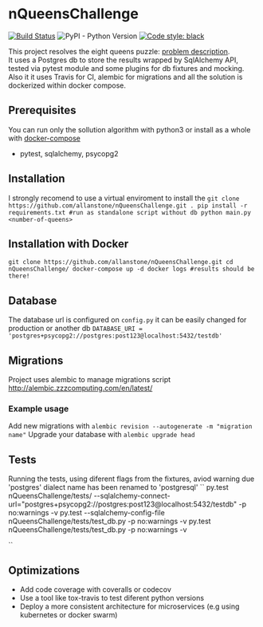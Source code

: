nQueensChallenge
================
[![Build Status](https://travis-ci.com/allanstone/nQueensChallenge.svg?branch=master)](https://travis-ci.com/allanstone/nQueensChallenge)
![PyPI - Python Version](https://img.shields.io/pypi/pyversions/python-secrets)
[![Code style:
black](https://img.shields.io/badge/code%20style-black-000000.svg)](https://github.com/psf/black)

This project resolves the eight queens puzzle: [problem description](https://en.wikipedia.org/wiki/Eight_queens_puzzle).<br/>
It uses a Postgres db to store the results wrapped by SqlAlchemy API, tested via pytest module and some plugins for db fixtures and mocking.
Also it it uses Travis for CI, alembic for migrations and all the solution is dockerized within docker compose.

## Prerequisites
You can run only the sollution algorithm with python3 or install as a whole with [docker-compose](https://docs.docker.com/compose/install/)
* pytest, sqlalchemy, psycopg2 

## Installation
I strongly recomend to use a virtual enviroment to install the
``
git clone https://github.com/allanstone/nQueensChallenge.git .
pip install -r requirements.txt #run as standalone script without db
python main.py <number-of-queens>
``
## Installation with Docker
``
git clone https://github.com/allanstone/nQueensChallenge.git
cd nQueensChallenge/
docker-compose up -d
docker logs #results should be there!
``

## Database
The database url is configured on ``config.py`` it can be easily changed for production or another db
``
DATABASE_URI = 'postgres+psycopg2://postgres:post123@localhost:5432/testdb'
``

## Migrations
Project uses alembic to manage migrations script
http://alembic.zzzcomputing.com/en/latest/

### Example usage 
Add new migrations with
``
alembic revision --autogenerate -m "migration name"
``
Upgrade your database with
``
alembic upgrade head
``

## Tests
Running the tests, using diferent flags from the fixtures, aviod warning due 'postgres' dialect name has been renamed to 'postgresql'
``
py.test  nQueensChallenge/tests/ --sqlalchemy-connect-url="postgres+psycopg2://postgres:post123@localhost:5432/testdb" -p no:warnings -v
py.test --sqlalchemy-config-file nQueensChallenge/tests/test_db.py  -p no:warnings -v
py.test  nQueensChallenge/tests/test_db.py  -p no:warnings -v

``

## Optimizations
* Add code coverage with coveralls or codecov
* Use a tool like tox-travis to test diferent python versions
* Deploy a more consistent architecture for microservices (e.g using kubernetes or docker swarm)

